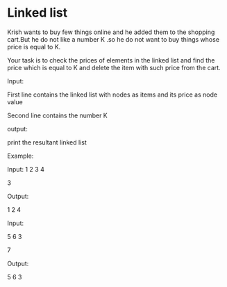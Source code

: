 # Linked list

Krish wants to buy few things online and he added them to the shopping cart.But he do not like a number K .so he do not want to buy things whose price is equal to K.

Your task is to check the prices of elements in the linked list and find the price which is equal to K and delete the item with such price from the cart.

Input:

First line contains the linked list with nodes as items and its price as node value

Second line contains the number K

output:

print the resultant linked list

Example:

Input:
1 2 3 4

3

Output:

1 2 4

Input:

5 6 3

7

Output:

5 6 3


